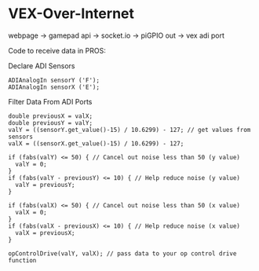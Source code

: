 # VEX-Over-Internet

webpage -> gamepad api -> socket.io -> piGPIO out -> vex adi port



Code to receive data in PROS:



Declare ADI Sensors
```
ADIAnalogIn sensorY ('F');
ADIAnalogIn sensorX ('E');
```


Filter Data From ADI Ports
```
double previousX = valX;
double previousY = valY;
valY = ((sensorY.get_value()-15) / 10.6299) - 127; // get values from sensors
valX = ((sensorX.get_value()-15) / 10.6299) - 127;

if (fabs(valY) <= 50) { // Cancel out noise less than 50 (y value)
  valY = 0;
}
if (fabs(valY - previousY) <= 10) { // Help reduce noise (y value)
  valY = previousY;
}

if (fabs(valX) <= 50) { // Cancel out noise less than 50 (x value)
  valX = 0;
}
if (fabs(valX - previousX) <= 10) { // Help reduce noise (x value)
  valX = previousX;
}

opControlDrive(valY, valX); // pass data to your op control drive function
```
